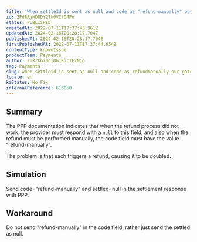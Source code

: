 ```yaml
---
title: 'When settleId is sent as null and code as "refund-manually" our gateway performs a double refund.'
id: 2PdRRjHDODY2Tk0VItO4Fo
status: PUBLISHED
createdAt: 2022-07-11T17:37:43.961Z
updatedAt: 2024-02-16T20:28:17.704Z
publishedAt: 2024-02-16T20:28:17.704Z
firstPublishedAt: 2022-07-11T17:37:44.954Z
contentType: knownIssue
productTeam: Payments
author: 2mXZkbi0oi061KicTExNjo
tag: Payments
slug: when-settleid-is-sent-as-null-and-code-as-refundmanually-our-gateway-performs-a-double-refund
locale: en
kiStatus: No Fix
internalReference: 615050
---
```


## Summary


The PPP documentation indicates that when the refund process did not work, the provider must respond with a `null` to this field, and also when the refund must be performed manually, the code field must have the value “refund-manually”.

The problem is that each triggers a refund, causing it to be doubled.



## Simulation


Send code="refund-manually" and settled=null in the settlement response with PPP.



## Workaround


Do not send "refund-manually" in the code field, rather just send the settled as null.

